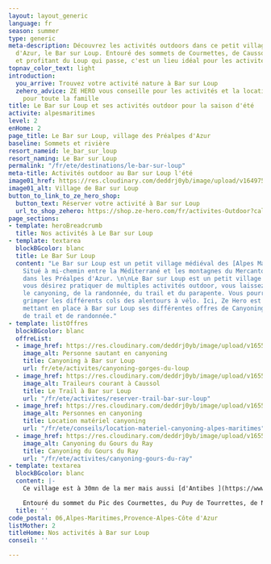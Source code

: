```yaml
---
layout: layout_generic
language: fr
season: summer
type: generic
meta-description: Découvrez les activités outdoors dans ce petit village des Préalpes
  d'Azur, le Bar sur Loup. Entouré des sommets de Courmettes, de Caussols, du Cheiron
  et profitant du Loup qui passe, c'est un lieu idéal pour les activités Outdoor.
topnav_color_text: light
introduction:
  you_arrive: Trouvez votre activité nature à Bar sur Loup
  zehero_advice: ZE HERO vous conseille pour les activités et la location des équipements
    pour toute la famille
title: Le Bar sur Loup et ses activités outdoor pour la saison d'été
activite: alpesmaritimes
level: 2
enHome: 2
page_title: Le Bar sur Loup, village des Préalpes d'Azur
baseline: Sommets et rivière
resort_nameid: le_bar_sur_loup
resort_naming: Le Bar sur Loup
permalink: "/fr/ete/destinations/le-bar-sur-loup"
meta-title: Activités outdoor au Bar sur Loup l'été
image01_href: https://res.cloudinary.com/deddrj0yb/image/upload/v1649756837/website/resorts/Le%20Bar%20sur%20Loup/landscape-319855_1920.jpg
image01_alt: Village de Bar sur Loup
button_to_link_to_ze_hero_shop:
  button_text: Réserver votre activité à Bar sur Loup
  url_to_shop_zehero: https://shop.ze-hero.com/fr/activites-Outdoor?calessonstype=all&catypegenderlistsummer=all&calessonsactivitytype=all&start-date=
page_sections:
- template: heroBreadcrumb
  title: Nos activités à Le Bar sur Loup
- template: textarea
  blockBGcolor: blanc
  title: Le Bar Sur Loup
  content: "Le Bar sur Loup est un petit village médiéval des [Alpes Maritimes](https://www.ze-hero.com/fr/ete/destinations/alpes-maritimes).
    Situé à mi-chemin entre la Méditerrané et les montagnes du Mercantour, il se trouve
    dans les Préalpes d'Azur. \n\nLe Bar sur Loup est un petit village parfait si
    vous désirez pratiquer de multiples activités outdoor, vous laissez tenter par
    le canyoning, de la randonnée, du trail et du parapente. Vous pourrez également
    grimper les différents cols des alentours à vélo. Ici, Ze Hero est implanté en
    mettant en place à Bar sur Loup ses différentes offres de Canyoning mais également
    de trail et de randonnée."
- template: listOffres
  blockBGcolor: blanc
  offreList:
  - image_href: https://res.cloudinary.com/deddrj0yb/image/upload/v1655365196/website/Canyoning%2006/Screenshot_5.jpg
    image_alt: Personne sautant en canyoning
    title: Canyoning à Bar sur Loup
    url: fr/ete/activites/canyoning-gorges-du-loup
  - image_href: https://res.cloudinary.com/deddrj0yb/image/upload/v1655970333/website/By%20Ze%20Hero%20Activity/IMG20220612105528_1.jpg
    image_alt: Traileurs courant à Caussol
    title: Le Trail à Bar sur Loup
    url: "/fr/ete/activites/reserver-trail-bar-sur-loup"
  - image_href: https://res.cloudinary.com/deddrj0yb/image/upload/v1655458291/website/By%20Ze%20Hero%20Activity/IMG_4080_1.jpg
    image_alt: Personnes en canyoning
    title: Location matériel canyoning
    url: "/fr/ete/conseils/location-materiel-canyoning-alpes-maritimes"
  - image_href: https://res.cloudinary.com/deddrj0yb/image/upload/v1655450388/website/Canyoning%2006/IMG-20220617-WA0003.jpg
    image_alt: Canyoning du Gours du Ray
    title: Canyoning du Gours du Ray
    url: "/fr/ete/activites/canyoning-gours-du-ray"
- template: textarea
  blockBGcolor: blanc
  content: |-
    Ce village est à 30mn de la mer mais aussi [d'Antibes ](https://www.ze-hero.com/fr/ete/destinations/antibes)et de Cagne sur Mer. Il se trouve tout prêt également de Gréolières les neiges. Le Mercantour lui, un peu loin, reste tout de même seulement à 1h15 de route.

    Entouré du sommet du Pic des Courmettes, du Puy de Tourrettes, de Naouri, du plateau de Caussol, il est également traversé par le Loup. Un village perché qui offre une nature d’exception, préservé et protégé. Alternant gorges et cascades, plateaux et cols, sommets et vue panoramique, ce petit village est un coin de paradis pour les activités outdoor.
  title: ''
code_postal: 06,Alpes-Maritimes,Provence-Alpes-Côte d'Azur
listMother: 2
titleHome: Nos activités à Bar sur Loup
conseil: ''

---
```

